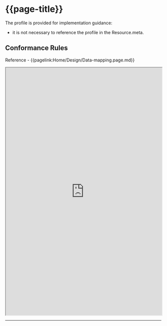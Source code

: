 # {{page-title}}

The profile is provided for implementation guidance:
- it is not necessary to reference the profile in the Resource.meta. 


 ## Conformance Rules

Reference - {{pagelink:Home/Design/Data-mapping.page.md}}

<iframe src="https://simplifier.net/guide/UKCoreImplementationGuideAssetsinDevelopment/Home/ProfilesandExtensions/ProfileUKCore-Bundle?version=current" height="800px" width="100%"></iframe>



<hr class="thickline">